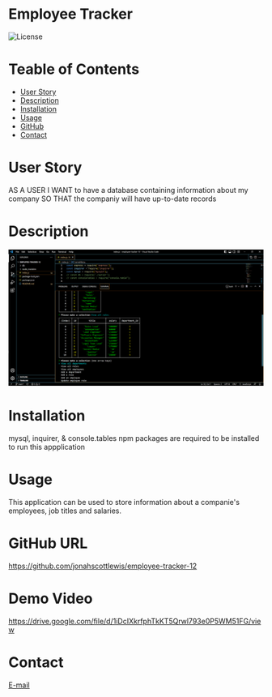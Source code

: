 # Employee Tracker

![License](https://img.shields.io/static/v1?label=License&message=MIT&color=GREEN)

# Teable of Contents

* [User Story](#user-story)
* [Description](#description)
* [Installation](#installation)
* [Usage](#usage)
* [GitHub](#github-url)
* [Contact](#contact)

# User Story
AS A USER
I WANT to have a database containing information about my company
SO THAT the companiy will have up-to-date records

# Description

![Tech Blog Screenshot](./images/Employee%20Tracker%20Screenshot.png)

# Installation

mysql, inquirer, & console.tables npm packages are required to be installed to run this appplication

# Usage

This application can be used to store information about a companie's employees, job titles and salaries.

# GitHub URL

https://github.com/jonahscottlewis/employee-tracker-12

# Demo Video

https://drive.google.com/file/d/1iDcIXkrfphTkKT5Qrwl793e0P5WM51FG/view

# Contact

[E-mail](mailto:jonahslewis96@gmail.com)